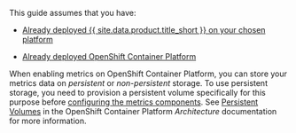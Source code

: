 This guide assumes that you have:

  - [Already deployed {{ site.data.product.title_short }} on your chosen platform](https://www.ibm.com/support/knowledgecenter/SSFC4F_2.0.0/mcm/infrastructure/infra_mgmt_intro.html)

  - [Already deployed OpenShift Container Platform](https://access.redhat.com/documentation/en-us/openshift_container_platform/)

When enabling metrics on OpenShift Container Platform, you can store your metrics data on *persistent* or *non-persistent* storage. To use persistent storage, you need to provision a persistent volume specifically for this purpose before [configuring the metrics components](#ocp-metrics-storage). See [Persistent Volumes](https://access.redhat.com/documentation/en-us/openshift_container_platform/3.9/html/architecture/additional-concepts#architecture-additional-concepts-storage) in the OpenShift Container Platform *Architecture* documentation for more information.
